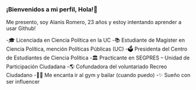 ### ¡Bienvenidos a mi perfil, Hola!👋

Me presento, soy Alanis Romero, 23 años y estoy intentando aprender a usar Github!

-🎓 Licenciada en Ciencia Política en la UC
-📚 Estudiante de Magíster en Ciencia Política, mención Políticas Públicas (UC)
-🗳️ Presidenta del Centro de Estudiantes de Ciencia Política
-🏛️ Practicante en SEGPRES – Unidad de Participación Ciudadana
-🌎 Cofundadora del voluntariado Recreo Ciudadano
-🏋️‍♀️ Me encanta ir al gym y  bailar (cuando puedo)
-✨ Sueño con ser influencer
